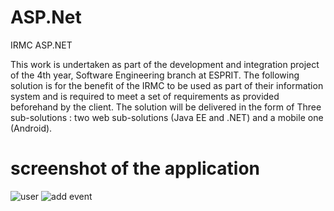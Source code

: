 # ASP.Net
IRMC ASP.NET 

This work is undertaken as part of the development and integration project of the 4th year, Software Engineering branch at ESPRIT.
The following solution is for the benefit of the IRMC to be used as part of their information system and is required to meet a set of 
requirements as provided beforehand by the client.
The solution will be delivered in the form of Three sub-solutions : two web sub-solutions (Java EE and .NET) and a mobile one (Android).


# screenshot of the application 
![user](https://user-images.githubusercontent.com/25197361/44002146-33280d38-9e36-11e8-8aea-71a7904a5d42.png)
![add event](https://user-images.githubusercontent.com/25197361/44002172-9303f438-9e36-11e8-805e-00f6f375a439.png)
